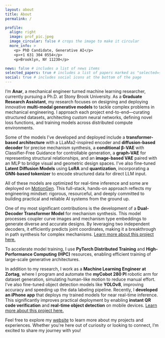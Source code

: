 ```yaml
---
layout: about
title: About
permalink: /

profile:
  align: right
  image: prof_pic.jpeg
  image_circular: false # crops the image to make it circular
  more_info: >
    <p> PhD Candidate, Generative AI</p> 
    <p>+1 631 304 0554</p>
    <p>Brooklyn, NY 11230</p>

news: false # includes a list of news items
selected_papers: true # includes a list of papers marked as "selected={true}"
social: true # includes social icons at the bottom of the page
---
```


I’m **Anar**, a mechanical engineer turned machine learning researcher, currently pursuing a Ph.D. at Stony Brook University. As a **Graduate Research Assistant**, my research focuses on designing and deploying innovative **multi-modal generative models** to tackle complex problems in mechanical engineering. I approach each project end-to-end—curating structured datasets, architecting custom neural networks, defining novel loss functions, and training models across distributed compute environments.

Some of the models I’ve developed and deployed include a **transformer-based architecture** with a LLaMa2-inspired encoder and **diffusion-based decoder** for precise mechanism synthesis, a **conditional β-VAE** with Classifier-Free Guidance for controllable generation, a **graph-VAE** for representing structural relationships, and an **image-based VAE** paired with an MLP to bridge visual and geometric design spaces. I’ve also fine-tuned **Latent Diffusion Models** using **LoRA** and **quantization**, incorporating a **GNN-based tokenizer** to encode structured data for direct LLM input.

All of these models are optimized for real-time inference and some are deployed on [MotionGen](https://motiongen.io). This full-stack, hands-on approach reflects my engineering mindset: rigorous, resourceful, and deeply committed to building practical and reliable AI systems from the ground up.

One of my most significant contributions is the development of a **Dual-Decoder Transformer Model** for mechanism synthesis. This model processes coupler curve images and mechanism type embeddings to generate diverse and accurate designs. By leveraging two independent decoders, it efficiently predicts joint coordinates, making it a breakthrough in path synthesis for complex mechanisms. [Learn more about this project here.](https://anarnuri.github.io/projects/9_project)

To accelerate model training, I use **PyTorch Distributed Training** and **High-Performance Computing (HPC)** resources, enabling efficient training of large-scale generative architectures.

In addition to my research, I work as a **Machine Learning Engineer at Zortag**, where I program and automate the **myCobot 280 PI** robotic arm for dataset generation, simulating human-like motion to reduce manual effort. I’ve also fine-tuned object detection models like **YOLOv8**, improving accuracy and speeding up the data labeling pipeline. Recently, I **developed an iPhone app** that deploys my trained models for near real-time inference. This significantly improves practical deployment by enabling **instant QR code verification** and **real-time object detection** on mobile devices. [Learn more about this project here.](https://anarnuri.github.io/projects/10_project)

Feel free to explore my [website](https://anarnuri.github.io) to learn more about my projects and experiences. Whether you're here out of curiosity or looking to connect, I’m excited to share my journey with you!
